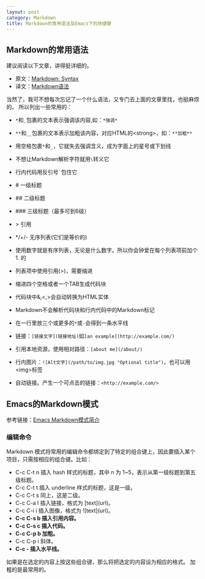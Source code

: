 ```yaml
---
layout: post
category: Markdown
title: Markdown的常用语法及Emacs下的快捷键
---
```

## Markdown的常用语法

建议阅读以下文章，讲得挺详细的。

* 原文：[Markdown: Syntax](http://daringfireball.net/projects/markdown/syntax)
* 译文：[Markdown语法](http://www.ituring.com.cn/article/775)

当然了，我可不想每次忘记了一个什么语法，又专门去上面的文章里找，也挺麻烦的。
所以列出一些常用的：

- `*`和`_`包裹的文本表示强调该内容,如：`*强调*`

- `**`和`__`包裹的文本表示加粗该内容，对应HTML的\<strong\>，如：`**加粗**`

- 用空格包裹`*`和`_`，它就失去强调含义，成为字面上的星号或下划线

- 不想让Markdown解析字符就用`\`转义它

- 行内代码用反引号`` ` ``包住它

- \# 一级标题

- \#\# 二级标题

- \#\#\# 三级标题（最多可到6级）

- \> 引用

- */+/- 无序列表(它们是等价的)

- 使用数字就是有序列表，无论是什么数字。所以你会钟爱在每个列表项前加个1. 的

- 列表项中使用引用(>)，需要缩进

- 缩进四个空格或者一个TAB生成代码块

- 代码块中&,<,>会自动转换为HTML实体

- Markdown不会解析代码块和行内代码中的Markdown标记

- 在一行里放三个或更多的`*`或`-`会得到一条水平线

- 链接：`[链接文字](链接地址)`如`[an example](http://example.com/)`

- 引用本地资源，使用相对路径：`[about me](/about/)`

- 行内图片：`![Alt文字](/path/to/img.jpg "Optional title")`，也可以用\<img\>标签

- 自动链接。产生一个可点击的链接：`<http://example.com/>`

## Emacs的Markdown模式

参考链接：[Emacs Markdown模式简介](http://linuxtoy.org/archives/emacs-markdown-mode.html)

### 编辑命令

Markdown 模式将常用的编辑命令都绑定到了特定的组合键上，因此要插入某个项目，只需按相应的组合键。比如：

- C-c C-t n 插入 hash 样式的标题，其中 n 为 1~5，表示从第一级标题到第五级标题。
- C-c C-t t 插入 underline 样式的标题，这是一级。
- C-c C-t s 同上，这是二级。
- C-c C-a l 插入链接，格式为 \[text\](url)。
- C-c C-i i 插入图像，格式为 \!\[text\](url)。
- **C-c C-s b 插入引用内容。**
- **C-c C-s c 插入代码。**
- **C-c C-p b 加粗。**
- C-c C-p i 斜体。
- **C-c - 插入水平线。**

如果是在选定的内容上按这些组合键，那么将把选定的内容设为相应的格式。
加粗的是最常用的。
